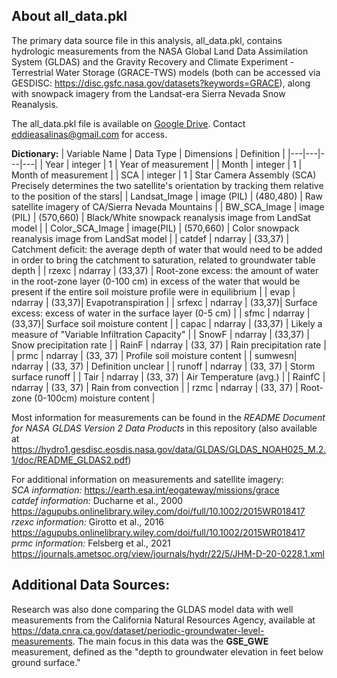 ## About all_data.pkl

The primary data source file in this analysis, all_data.pkl, contains hydrologic measurements from the 
NASA Global Land Data Assimilation System (GLDAS) and the Gravity Recovery and Climate Experiment - Terrestrial Water Storage (GRACE-TWS)
models (both can be accessed via GESDISC: https://disc.gsfc.nasa.gov/datasets?keywords=GRACE), along with snowpack imagery from the 
Landsat-era Sierra Nevada Snow Reanalysis.  
  
The all_data.pkl file is available on [Google Drive](https://drive.google.com/file/d/1xpTaDnaVf4hp7mhAWx_UsQMJJjx92kn6/view?usp=sharing). Contact eddieasalinas@gmail.com for access. 

**Dictionary:**
| Variable Name  |  Data Type | Dimensions  |  Definition |
|---|---|---|---|
| Year  | integer  | 1  |  Year of measurement |
| Month  | integer  | 1  |  Month of measurement |
| SCA  | integer  |  1 | Star Camera Assembly (SCA) Precisely determines the two satellite's orientation by tracking them relative to the position of the stars|
|  Landsat_Image | image (PIL)   |  (480,480) | Raw satellite imagery of CA/Sierra Nevada Mountains |
| BW_SCA_Image  | image (PIL)  |  (570,660) | Black/White snowpack reanalysis image from LandSat model  |
|  Color_SCA_Image |  image(PIL) | (570,660)  |  Color snowpack reanalysis image from LandSat model |
|  catdef | ndarray  | (33,37)  | Catchment deficit: the average depth of water that would need to be added in order to bring the catchment to saturation, related to groundwater table depth  |
|  rzexc | ndarray  |  (33,37) |  Root-zone excess: the amount of water in the root-zone layer (0-100 cm) in excess of the water that would be present if the entire soil moisture profile were in equilibrium |
|  evap | ndarray | (33,37)| Evapotranspiration |
|  srfexc | ndarray | (33,37)| Surface excess: excess of water in the surface layer (0-5 cm) |
|  sfmc | ndarray | (33,37)| Surface soil moisture content |
| capac | ndarray | (33,37) | Likely a measure of "Variable Infiltration Capacity" |
| SnowF | ndarray | (33,37) | Snow precipitation rate |
| RainF | ndarray | (33, 37) | Rain precipitation rate |
| prmc | ndarray | (33, 37) | Profile soil moisture content |
| sumwesn| ndarray | (33, 37) | Definition unclear |
| runoff | ndarray | (33, 37) | Storm surface runoff |
| Tair | ndarray | (33, 37) | Air Temperature (avg.) |
| RainfC | ndarray | (33, 37) | Rain from convection |
| rzmc | ndarray | (33, 37) | Root-zone (0-100cm) moisture content |

Most information for measurements can be found in the _README Document for NASA GLDAS Version 2 Data Products_ in this repository (also available at 
https://hydro1.gesdisc.eosdis.nasa.gov/data/GLDAS/GLDAS_NOAH025_M.2.1/doc/README_GLDAS2.pdf)  


For additional information on measurements and satellite imagery:  
_SCA information:_ https://earth.esa.int/eogateway/missions/grace  
_catdef information:_ Ducharne et al., 2000 https://agupubs.onlinelibrary.wiley.com/doi/full/10.1002/2015WR018417  
_rzexc information:_ Girotto et al., 2016 https://agupubs.onlinelibrary.wiley.com/doi/full/10.1002/2015WR018417  
_prmc information:_ Felsberg et al., 2021 https://journals.ametsoc.org/view/journals/hydr/22/5/JHM-D-20-0228.1.xml	

## Additional Data Sources:
Research was also done comparing the GLDAS model data with well measurements from the California Natural Resources Agency, available at https://data.cnra.ca.gov/dataset/periodic-groundwater-level-measurements. The main focus in this data was the **GSE_GWE** measurement, defined as the "depth to groundwater elevation in feet below ground surface."  
  



